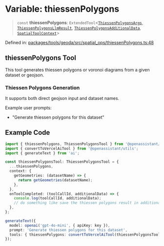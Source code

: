 # Variable: thiessenPolygons

> `const` **thiessenPolygons**: `ExtendedTool`\<[`ThiessenPolygonsArgs`](../type-aliases/ThiessenPolygonsArgs.md), [`ThiessenPolygonsLlmResult`](../type-aliases/ThiessenPolygonsLlmResult.md), [`ThiessenPolygonsAdditionalData`](../type-aliases/ThiessenPolygonsAdditionalData.md), [`SpatialToolContext`](../type-aliases/SpatialToolContext.md)\>

Defined in: [packages/tools/geoda/src/spatial\_ops/thiessenPolygons.ts:48](https://github.com/geodaopenjs/openassistant/blob/0a6a7e7306d75a25dc968b3117f04cb7bd613bec/packages/tools/geoda/src/spatial_ops/thiessenPolygons.ts#L48)

## thiessenPolygons Tool

This tool generates thiessen polygons or voronoi diagrams from a given dataset or geojson.

### Thiessen Polygons Generation

It supports both direct geojson input and dataset names.

Example user prompts:
- "Generate thiessen polygons for this dataset"

## Example Code

```typescript
import { thiessenPolygons, ThiessenPolygonsTool } from '@openassistant/geoda';
import { convertToVercelAiTool } from '@openassistant/utils';
import { generateText } from 'ai';

const thiessenPolygonsTool: ThiessenPolygonsTool = {
  ...thiessenPolygons,
  context: {
    getGeometries: (datasetName) => {
      return getGeometries(datasetName);
    },
  },
  onToolCompleted: (toolCallId, additionalData) => {
    console.log(toolCallId, additionalData);
    // do something like save the thiessen polygons result in additionalData
  },
};

generateText({
  model: openai('gpt-4o-mini', { apiKey: key }),
  prompt: 'Generate thiessen polygons for this dataset',
  tools: { thiessenPolygons: convertToVercelAiTool(thiessenPolygonsTool) },
});
```
